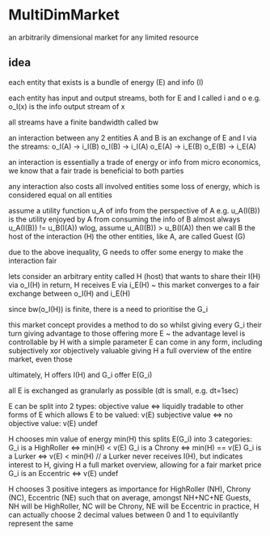 # MultiDimMarket
an arbitrarily dimensional market for any limited resource

## idea

each entity that exists is a bundle of energy (E) and info (I)

each entity has input and output streams, both for E and I called i and o
e.g. o_I(x) is the info output stream of x

all streams have a finite bandwidth called bw

an interaction between any 2 entities A and B is an exchange of E and I via the streams:
o_I(A) -> i_I(B)
o_I(B) -> i_I(A)
o_E(A) -> i_E(B)
o_E(B) -> i_E(A)

an interaction is essentially a trade of energy or info
from micro economics, we know that a fair trade is beneficial to both parties

any interaction also costs all involved entities some loss of energy, which is considered equal on all entities

assume a utility function u_A of info from the perspective of A
e.g. u_A(I(B)) is the utility enjoyed by A from consuming the info of B
almost always u_A(I(B)) != u_B(I(A))
wlog, assume u_A(I(B)) > u_B(I(A))
then we call B the host of the interaction (H)
the other entities, like A, are called Guest (G)

due to the above inequality, G needs to offer some energy to make the interaction fair

lets consider an arbitrary entity called H (host) that wants to share their I(H) via o_I(H)
in return, H receives E via i_E(H) ~ this market converges to a fair exchange between o_I(H) and i_E(H)

since bw(o_I(H)) is finite, there is a need to prioritise the G_i

this market concept provides a method to do so whilst
giving every G_i their turn
giving advantage to those offering more E ~ the advantage level is controllable by H with a simple parameter
E can come in any form, including subjectively xor objectively valuable
giving H a full overview of the entire market, even those 

ultimately, H offers I(H) and G_i offer E(G_i)

all E is exchanged as granularly as possible (dt is small, e.g. dt=1sec)

E can be split into 2 types:
objective value <=> liquidly tradable to other forms of E which allows E to be valued: v(E)
subjective value <=> no objective value: v(E) undef

H chooses min value of energy min(H)
this splits E(G_i) into 3 categories:
G_i is a HighRoller <=> min(H) < v(E) 
G_i is a Chrony <=> min(H) == v(E)
G_i is a Lurker <=> v(E) < min(H) // a Lurker never receives I(H), but indicates interest to H, giving H a full market overview, allowing for a fair market price
G_i is an Eccentric <=> v(E) undef

H chooses 3 positive integers as importance for HighRoller (NH), Chrony (NC), Eccentric (NE) such that
on average, amongst NH+NC+NE Guests, NH will be HighRoller, NC will be Chrony, NE will be Eccentric
in practice, H can actually choose 2 decimal values between 0 and 1 to equivilantly represent the same

